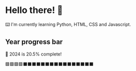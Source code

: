 # Hello there! 👋

⌨️ I'm currently learning Python, HTML, CSS and Javascript.

## Year progress bar

📅 2024 is 20.5% complete!

🟩🟩🟩🟩⬛⬛⬛⬛⬛⬛⬛⬛⬛⬛⬛⬛⬛⬛⬛⬛